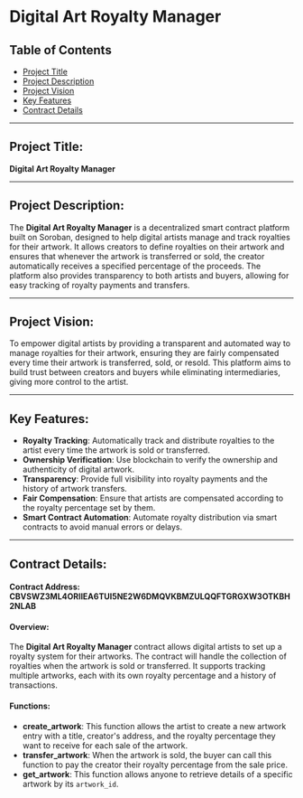 # Digital Art Royalty Manager

## Table of Contents
- [Project Title](#project-title)
- [Project Description](#project-description)
- [Project Vision](#project-vision)
- [Key Features](#key-features)
- [Contract Details](#contract-details)

---

## Project Title:
**Digital Art Royalty Manager**

---

## Project Description:
The **Digital Art Royalty Manager** is a decentralized smart contract platform built on Soroban, designed to help digital artists manage and track royalties for their artwork. It allows creators to define royalties on their artwork and ensures that whenever the artwork is transferred or sold, the creator automatically receives a specified percentage of the proceeds. The platform also provides transparency to both artists and buyers, allowing for easy tracking of royalty payments and transfers.

---

## Project Vision:
To empower digital artists by providing a transparent and automated way to manage royalties for their artwork, ensuring they are fairly compensated every time their artwork is transferred, sold, or resold. This platform aims to build trust between creators and buyers while eliminating intermediaries, giving more control to the artist.

---

## Key Features:
- **Royalty Tracking**: Automatically track and distribute royalties to the artist every time the artwork is sold or transferred.
- **Ownership Verification**: Use blockchain to verify the ownership and authenticity of digital artwork.
- **Transparency**: Provide full visibility into royalty payments and the history of artwork transfers.
- **Fair Compensation**: Ensure that artists are compensated according to the royalty percentage set by them.
- **Smart Contract Automation**: Automate royalty distribution via smart contracts to avoid manual errors or delays.

---

## Contract Details:
#### Contract Address: CBVSWZ3ML4ORIIEA6TUI5NE2W6DMQVKBMZULQQFTGRGXW3OTKBH2NLAB
#### Overview:
The **Digital Art Royalty Manager** contract allows digital artists to set up a royalty system for their artworks. The contract will handle the collection of royalties when the artwork is sold or transferred. It supports tracking multiple artworks, each with its own royalty percentage and a history of transactions.

#### Functions:

- **create_artwork**: This function allows the artist to create a new artwork entry with a title, creator's address, and the royalty percentage they want to receive for each sale of the artwork.
- **transfer_artwork**: When the artwork is sold, the buyer can call this function to pay the creator their royalty percentage from the sale price.
- **get_artwork**: This function allows anyone to retrieve details of a specific artwork by its `artwork_id`.

